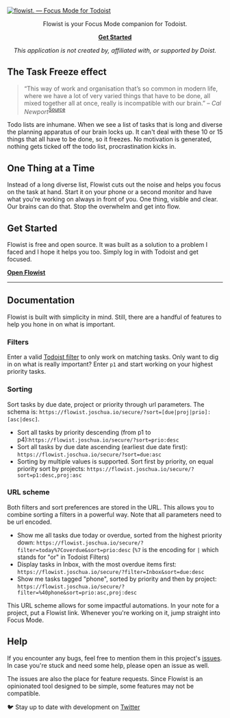[![flowist. — Focus Mode for Todoist](https://github.com/selfire1/todoist-focus-mode/blob/main/src/public/imgs/banner-mobile.png?raw=true)](https://flowist.joschua.io)

<div align="center">
Flowist is your Focus Mode companion for Todoist.

**[Get Started](https://flowist.joschua.io?utm_source=github&utm_medium=readme)**

_This application is not created by, affiliated with, or supported by Doist._

</div>

## The Task Freeze effect

> “This way of work and organisation that’s so common in modern life, where we have a lot of very varied things that have to be done, all mixed together all at once, really is incompatible with our brain.”
> – _Cal Newport_<sup>[Source](https://youtu.be/aOWL59-y82I?t=130)</sup>

Todo lists are inhumane. When we see a list of tasks that is long and diverse the planning apparatus of our brain locks up. It can't deal with these 10 or 15 things that all have to be done, so it freezes. No motivation is generated, nothing gets ticked off the todo list, procrastination kicks in.

## One Thing at a Time

Instead of a long diverse list, Flowist cuts out the noise and helps you focus on the task at hand. Start it on your phone or a second monitor and have what you're working on always in front of you. One thing, visible and clear. Our brains can do that. Stop the overwhelm and get into flow.

## Get Started

Flowist is free and open source. It was built as a solution to a problem I faced and I hope it helps you too. Simply log in with Todoist and get focused.

**[Open Flowist](https://flowist.joschua.io?utm_source=github&utm_medium=readme)**

---

## Documentation

Flowist is built with simplicity in mind. Still, there are a handful of features to help you hone in on what is important.

### Filters

Enter a valid [Todoist filter](https://todoist.com/help/articles/introduction-to-filters) to only work on matching tasks. Only want to dig in on what is really important? Enter `p1` and start working on your highest priority tasks.

### Sorting

Sort tasks by due date, project or priority through url parameters. The schema is: `https://flowist.joschua.io/secure/?sort=[due|proj|prio]:[asc|desc]`.

- Sort all tasks by priority descending (from p1 to p4):`https://flowist.joschua.io/secure/?sort=prio:desc`
- Sort all tasks by due date ascending (earliest due date first): `https://flowist.joschua.io/secure/?sort=due:asc`
- Sorting by multiple values is supported. Sort first by priority, on equal priority sort by projects: `https://flowist.joschua.io/secure/?sort=p1:desc,proj:asc`

### URL scheme

Both filters and sort preferences are stored in the URL. This allows you to combine sorting a filters in a powerful way. Note that all parameters need to be url encoded.

- Show me all tasks due today or overdue, sorted from the highest priority down: `https://flowist.joschua.io/secure/?filter=today%7Coverdue&sort=prio:desc` (`%7` is the encoding for `|` which stands for "or" in Todoist Filters)
- Display tasks in Inbox, with the most overdue items first: `https://flowist.joschua.io/secure/?filter=Inbox&sort=due:desc`
- Show me tasks tagged "phone", sorted by priority and then by project: `https://flowist.joschua.io/secure/?filter=%40phone&sort=prio:asc,proj:desc`

This URL scheme allows for some impactful automations. In your note for a project, put a Flowist link. Whenever you're working on it, jump straight into Focus Mode.

## Help

If you encounter any bugs, feel free to mention them in this project's [issues](https://github.com/selfire1/todoist-focus-mode/issues). In case you're stuck and need some help, please open an issue as well.

The issues are also the place for feature requests. Since Flowist is an opinionated tool designed to be simple, some features may not be compatible.

🐦 Stay up to date with development on [Twitter](https://twitter.com/selfire1)
